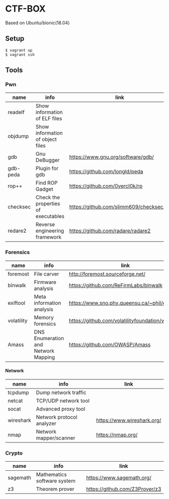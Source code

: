# CTF-BOX

Based on Ubuntu/bionic(18.04)

## Setup

```
$ vagrant up
$ vagrant ssh
```

## Tools

### Pwn

| name | info | link |
| -------- | -------- | -------- |
| readelf | Show information of ELF files ||
| objdump | Show information of object files ||
| gdb | Gnu DeBugger | https://www.gnu.org/software/gdb/ |
| gdb-peda | Plugin for gdb | https://github.com/longld/peda |
| rop++ | Find ROP Gadget | https://github.com/0vercl0k/rp |
| checksec | Check the properties of executables | https://github.com/slimm609/checksec.sh |
| redare2 | Reverse engineering framework | https://github.com/radare/radare2 |

### Forensics

| name | info | link |
| -------- | -------- | -------- |
| foremost | File carver | http://foremost.sourceforge.net/ |
| binwalk | Firmware analysis | https://github.com/ReFirmLabs/binwalk |
| exiftool | Meta information analysis | https://www.sno.phy.queensu.ca/~phil/exiftool/ |
| volatility | Memory forensics | https://github.com/volatilityfoundation/volatility |
| Amass | DNS Enumeration and Network Mapping | https://github.com/OWASP/Amass |

#### Network 

| name | info | link |
| -------- | -------- | -------- |
| tcpdump | Dump network traffic ||
| netcat | TCP/UDP network tool ||
| socat | Advanced proxy tool ||
| wireshark | Network protocol analyzer | https://www.wireshark.org/ |
| nmap | Network mapper/scanner | https://nmap.org/ |

### Crypto
| name | info | link |
| -------- | -------- | -------- |
| sagemath | Mathematics software system | https://www.sagemath.org/ |
| z3 | Theorem prover | https://github.com/Z3Prover/z3 |

